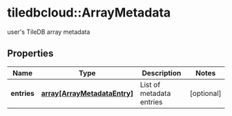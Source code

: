 # tiledbcloud::ArrayMetadata

user's TileDB array metadata
## Properties
Name | Type | Description | Notes
------------ | ------------- | ------------- | -------------
**entries** | [**array[ArrayMetadataEntry]**](ArrayMetadataEntry.md) | List of metadata entries | [optional] 


